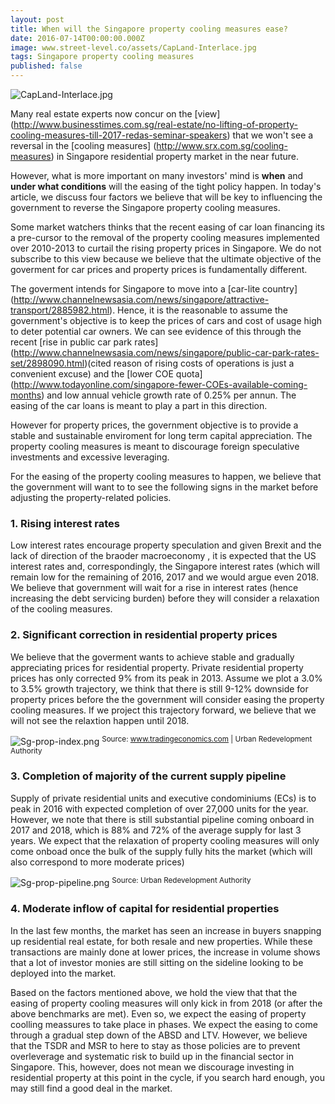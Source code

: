 ```yaml
---
layout: post
title: When will the Singapore property cooling measures ease?
date: 2016-07-14T00:00:00.000Z
image: www.street-level.co/assets/CapLand-Interlace.jpg
tags: Singapore property cooling measures
published: false
---
```

![CapLand-Interlace.jpg]({{site.baseurl}}/assets/CapLand-Interlace.jpg)

Many real estate experts now concur on the [view] (http://www.businesstimes.com.sg/real-estate/no-lifting-of-property-cooling-measures-till-2017-redas-seminar-speakers) that we won't see a reversal in the [cooling measures] (http://www.srx.com.sg/cooling-measures) in Singapore residential property market in the near future.
  
However, what is more important on many investors' mind is **when** and **under what conditions** will the easing of the tight policy happen.  In today's article, we discuss four factors we believe that will be key to influencing the government to reverse the Singapore property cooling measures.

Some market watchers thinks that the recent easing of car loan financing its a pre-cursor to the removal  of the property cooling measures implemented over 2010-2013 to curtail the rising property prices in Singapore.  We do not subscribe to this view because we believe that the ultimate objective of the goverment for car prices and property prices is fundamentally different.  

The goverment intends for Singapore to move into a [car-lite country] (http://www.channelnewsasia.com/news/singapore/attractive-transport/2885982.html).  Hence, it is the reasonable to assume the government's objective is to keep the prices of cars and cost of usage high to deter potential car owners.  We can see evidence of this through the recent [rise in public car park rates] (http://www.channelnewsasia.com/news/singapore/public-car-park-rates-set/2898090.html)(cited reason of rising costs of operations  is just a convenient excuse) and the [lower COE quota] (http://www.todayonline.com/singapore-fewer-COEs-available-coming-months) and low  annual vehicle growth rate of 0.25% per annun.  The easing of the car loans is meant to play a part in this direction.

However for property prices, the government objective is to provide a stable and sustainable enviroment for long term capital appreciation.  The property cooling measures is meant to discourage foreign speculative investments and excessive leveraging.

For the easing of the property cooling measures to happen, we believe that the government will want to to see the following signs in the market before adjusting the property-related policies.

### 1. Rising interest rates
Low interest rates encourage property speculation and given Brexit and the lack of direction of the braoder macroeconomy , it is expected that the US interest rates and, correspondingly, the Singapore interest rates (which will remain low for the remaining of 2016, 2017 and we would argue even 2018.  We believe that government will wait for a rise in interest rates (hence increasing the debt servicing burden) before they will consider a relaxation of the cooling measures.

### 2. Significant correction in residential property prices
We believe that the goverment wants to achieve stable and gradually appreciating prices for residential property.  Private residential property prices has only corrected 9% from its peak in 2013.  Assume we plot a 3.0% to 3.5% growth trajectory, we think that there is still 9-12% downside for property prices before the the government will consider easing the property cooling measures.  If we project this trajectory forward, we believe that we will not see the relaxtion happen until 2018.

![Sg-prop-index.png]({{site.baseurl}}/assets/Sg-prop-index.png)
<sup>Source: www.tradingeconomics.com | Urban Redevelopment Authority</sup>

### 3.  Completion of majority of the current supply pipeline
Supply of private residential units and executive condominiums (ECs) is to peak in 2016 with expected completion of over 27,000 units for the year.  However, we note that there is still substantial pipeline coming onboard in 2017 and 2018, which is 88% and 72% of the average supply for last 3 years.  We expect that the relaxation of property cooling measures will only come onboad once the bulk of the supply fully hits the market (which will also correspond to more moderate prices)

![Sg-prop-pipeline.png]({{site.baseurl}}/assets/Sg-prop-pipeline.png)
<sup>Source: Urban Redevelopment Authority</sup>

### 4.  Moderate inflow of capital for residential properties
In the last few months, the market has seen an increase in buyers snapping up residential real estate, for both resale and new properties.  While these transactions are mainly done at lower prices, the increase in volume shows that a lot of investor monies are still sitting on the sideline looking to be deployed into the market. 

Based on the factors mentioned above, we hold the view that that the easing of property cooling measures will only kick in from 2018 (or after the above benchmarks are met).  Even so, we expect the easing of property coolling meassures to take place in phases.  We expect the easing to come through a gradual step down of the ABSD and LTV. However, we believe that the TSDR and MSR to here to stay as those policies are to prevent overleverage and systematic risk to build up in the financial sector in Singapore.  This, however, does not mean we discourage investing in residential property at this point in the cycle, if you search hard enough, you may still find a good deal in the market.

